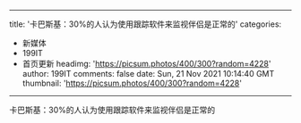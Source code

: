 
---
title: '卡巴斯基：30%的人认为使用跟踪软件来监视伴侣是正常的'
categories: 
 - 新媒体
 - 199IT
 - 首页更新
headimg: 'https://picsum.photos/400/300?random=4228'
author: 199IT
comments: false
date: Sun, 21 Nov 2021 10:14:40 GMT
thumbnail: 'https://picsum.photos/400/300?random=4228'
---

<div>   
卡巴斯基：30%的人认为使用跟踪软件来监视伴侣是正常的  
</div>
            